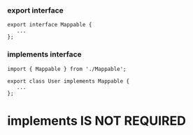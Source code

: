 ### export interface
```
export interface Mappable {
   ...
};
```

### implements interface
```
import { Mappable } from './Mappable';

export class User implements Mappable {
   ...
};
```

# implements IS NOT REQUIRED